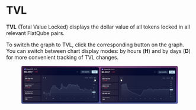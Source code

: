 # TVL

**TVL** (Total Value Locked) displays the dollar value of all tokens locked in all relevant FlatQube pairs.

To switch the graph to TVL, click the corresponding button on the graph.\
You can switch between chart display modes: by hours (**H**) and by days (**D**) for more convenient tracking of TVL changes.

<figure><img src="../../../../.gitbook/assets/image (84).png" alt=""><figcaption></figcaption></figure>
